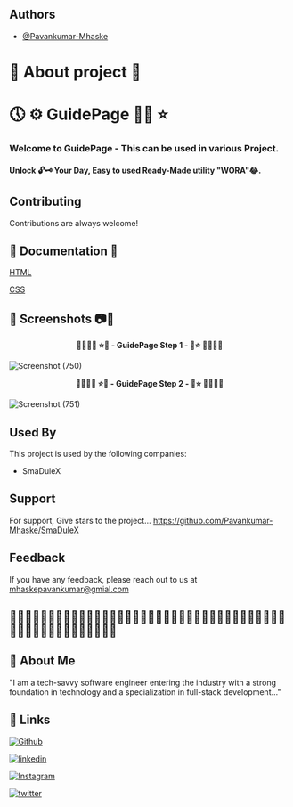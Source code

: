 ## Authors

- [@Pavankumar-Mhaske](https://github.com/Pavankumar-Mhaske)

# 🚀 About project 💖

# 🕔 ⚙ GuidePage ✌🏻 ⭐

### Welcome to GuidePage - This can be used in various Project.

#### Unlock 🔓🗝 Your Day, Easy to used Ready-Made utility "WORA"😂.

## Contributing

Contributions are always welcome!

## 📃 Documentation 📄

[HTML](https://developer.mozilla.org/en-US/docs/Web/HTML)

[CSS](https://developer.mozilla.org/en-US/docs/Web/CSS)

## 📸 Screenshots 📷🎥

<p align="center">
  <b> 🌴🎄🌳🌲 ⭐💖 - GuidePage Step 1 - 💖⭐ 🌲🌳🎄🌴 </b>
</p>

![Screenshot (750)](https://github.com/Pavankumar-Mhaske/GuidePage-For-Projects/assets/104865937/9795c8ba-afd7-43af-a97b-77e23808c95f)

<p align="center">
  <b> 🌴🎄🌳🌲 ⭐💖 - GuidePage Step 2 - 💖⭐ 🌲🌳🎄🌴 </b>
</p>

![Screenshot (751)](https://github.com/Pavankumar-Mhaske/GuidePage-For-Projects/assets/104865937/7e8bf8fd-8b65-42de-bbad-fc5fb8608797)

## Used By

This project is used by the following companies:

- SmaDuleX

## Support

For support, Give stars to the project... https://github.com/Pavankumar-Mhaske/SmaDuleX

## Feedback

If you have any feedback, please reach out to us at mhaskepavankumar@gmial.com

## 👋🏻✍🏻🤟🏻🙌🏻🙏🏻👏🏻🤟🏻🙌🏻👏🏻🤟🏻🙏🏻🙌🏻👏🏻🤟🏻🙌🏻🙏🏻🤟🏻👏🏻🙌🏻🙏🏻🤟🏻👏🏻🙌🏻🙏🏻🙏🏻

## 🚀 About Me

"I am a tech-savvy software engineer entering the industry with a strong foundation in technology and a specialization in full-stack development..."

## 🔗 Links

[![Github](https://img.shields.io/badge/Github-000?style=for-the-badge&logo=github&logoColor=white)](https://github.com/Pavankumar-Mhaske/)

[![linkedin](https://img.shields.io/badge/linkedin-0A66C2?style=for-the-badge&logo=linkedin&logoColor=white)](https://www.linkedin.com/feed/)

[![Instagram](https://img.shields.io/badge/Instagram-FFC0CB?style=for-the-badge&logo=instagram&logoColor=#f026e9)](https://www.instagram.com/p1mhaske1.618/)

[![twitter](https://img.shields.io/badge/twitter-1DA1F2?style=for-the-badge&logo=twitter&logoColor=white)](https://twitter.com/PavankumarMhas1/)
